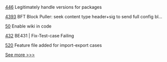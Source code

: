 
[446](https://github.com/hyperledger-labs/private-data-objects/pull/446) Legitimately handle versions for packages

[4393](https://github.com/hyperledger/fabric/pull/4393) BFT Block Puller: seek content type header+sig to send full config bl…

[50](https://github.com/hyperledger-labs/harmonia/pull/50) Enable wiki in code

[432](https://github.com/hyperledger-labs/blockchain-explorer/pull/432) BE431 | Fix-Test-case Failing

[520](https://github.com/hyperledger-labs/fabric-operations-console/pull/520) Feature file added for import-export cases


[See more >>>](https://start-here.hyperledger.org/pull-requests)
